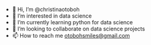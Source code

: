 - 👋 Hi, I’m @christinaotoboh
- 👀 I’m interested in data science
- 🌱 I’m currently learning python for data science
- 💞️ I’m looking to collaborate on data science projects
- 📫 How to reach me otobohsmiles@gmail.com


<!---
christinaotoboh/christinaotoboh is a ✨ special ✨ repository because its `README.md` (this file) appears on your GitHub profile.
You can click the Preview link to take a look at your changes.
--->
